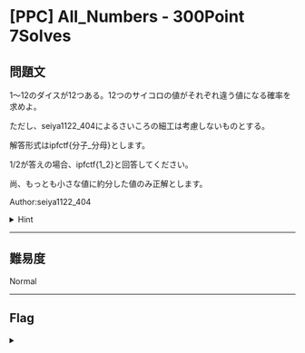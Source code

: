# [PPC] All_Numbers - 300Point 7Solves

## 問題文 

1～12のダイスが12つある。12つのサイコロの値がそれぞれ違う値になる確率を求めよ。

ただし、seiya1122_404によるさいころの細工は考慮しないものとする。

解答形式はipfctf{分子_分母}とします。

1/2が答えの場合、ipfctf{1_2}と回答してください。

尚、もっとも小さな値に約分した値のみ正解とします。

Author:seiya1122_404

<details><summary>Hint</summary>

約分するときは自分でやって、そのあとに計算機でそれぞれ計算したほうがやりやすいかも?

</details>

---

## 難易度

Normal

---

## Flag
<details><summary></summary>

```
ipfctf{1925_35831808}
```

</details>